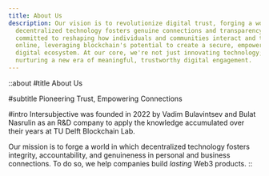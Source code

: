 ```yaml
---
title: About Us
description: Our vision is to revolutionize digital trust, forging a world where
  decentralized technology fosters genuine connections and transparency. We are
  committed to reshaping how individuals and communities interact and thrive
  online, leveraging blockchain's potential to create a secure, empowering
  digital ecosystem. At our core, we're not just innovating technology; we're
  nurturing a new era of meaningful, trustworthy digital engagement.
---
```


::about
#title
About Us

#subtitle
Pioneering Trust, Empowering Connections

#intro
Intersubjective was founded in 2022 by Vadim Bulavintsev and Bulat Nasrulin as an R\&D company to apply the knowledge accumulated over their years at TU Delft Blockchain Lab.

Our mission is to forge a world in which decentralized technology fosters integrity, accountability, and genuineness in personal and business connections. To do so, we help companies build *lasting* Web3 products.
::
